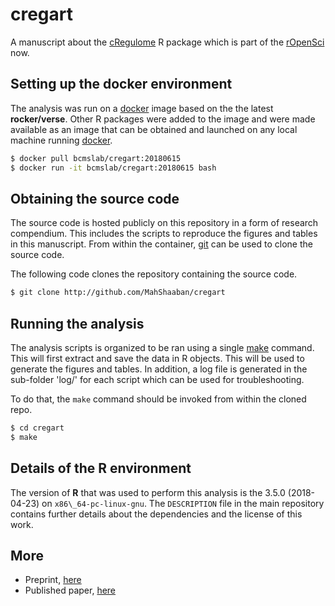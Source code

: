 # cregart

A manuscript about the [cRegulome](http://github.com/ropensci/cRegulome) R package which is part of the [rOpenSci](https://ropensci.org) now.

## Setting up the docker environment

The analysis was run on a [docker](https://hub.docker.com/r/bcmslab/cregart/) image based on the the latest **rocker/verse**. Other R packages were added to the image and were made available as an image that can be obtained and launched on any local machine running [docker](https://hub.docker.com/r/bcmslab/cregart/).

```bash
$ docker pull bcmslab/cregart:20180615
$ docker run -it bcmslab/cregart:20180615 bash
```

## Obtaining the source code

The source code is hosted publicly on this repository in a form of research compendium. This includes the scripts to reproduce the figures and tables in this manuscript. From within the container, [git](https://git-scm.com) can be used to clone the source code.

The following code clones the repository containing the source code.

```bash
$ git clone http://github.com/MahShaaban/cregart
```

## Running the analysis

The analysis scripts is organized to be ran using a single [make](https://www.gnu.org/software/make/) command. This will first extract and save the data in R objects. This will be used to generate the figures and tables. In addition, a log file is generated in the sub-folder 'log/' for each script which can be used for troubleshooting.

To do that, the `make` command should be invoked from within the cloned repo.

```bash
$ cd cregart
$ make
```

## Details of the R environment
The version of **R** that was used to perform this analysis is the 3.5.0 (2018-04-23) on `x86\_64-pc-linux-gnu`. The `DESCRIPTION` file in the main repository contains further details about the dependencies and the license of this work.

## More

* Preprint, [here]()
* Published paper, [here]()
